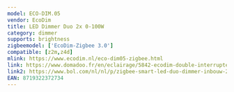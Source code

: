 ```yaml
---
model: ECO-DIM.05
vendor: EcoDim
title: LED Dimmer Duo 2x 0-100W
category: dimmer
supports: brightness
zigbeemodel: ['EcoDim-Zigbee 3.0']
compatible: [z2m,z4d]
mlink: https://www.ecodim.nl/eco-dim05-zigbee.html
link: https://www.domadoo.fr/en/eclairage/5842-ecodim-double-interrupteur-variateur-rotatif-zigbee-30-2x100w-eco-dim05-8719322372741.html
link2: https://www.bol.com/nl/nl/p/zigbee-smart-led-duo-dimmer-inbouw-2x-0-100-watt-220-240v-fase-afsnijding/9300000045091758/
EAN: 8719322372734
---
```

